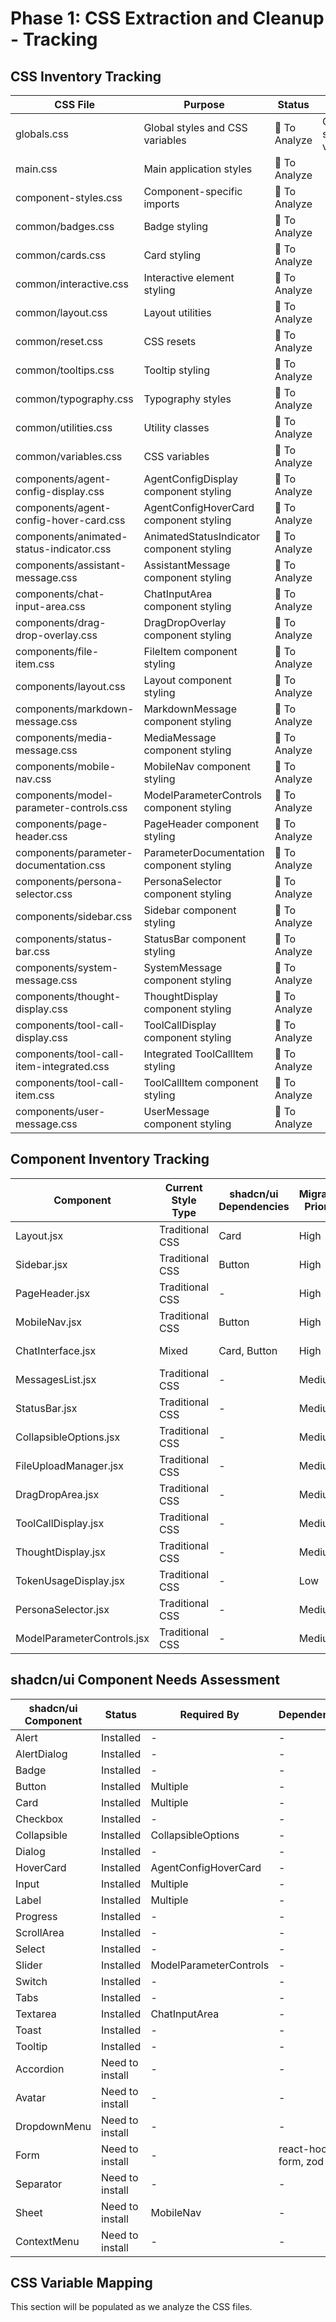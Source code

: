# Phase 1: CSS Extraction and Cleanup - Tracking

## CSS Inventory Tracking

| CSS File | Purpose | Status | Notes |
|---------|---------|--------|-------|
| globals.css | Global styles and CSS variables | 📝 To Analyze | Contains shadcn/ui variables |
| main.css | Main application styles | 📝 To Analyze | |
| component-styles.css | Component-specific imports | 📝 To Analyze | |
| common/badges.css | Badge styling | 📝 To Analyze | |
| common/cards.css | Card styling | 📝 To Analyze | |
| common/interactive.css | Interactive element styling | 📝 To Analyze | |
| common/layout.css | Layout utilities | 📝 To Analyze | |
| common/reset.css | CSS resets | 📝 To Analyze | |
| common/tooltips.css | Tooltip styling | 📝 To Analyze | |
| common/typography.css | Typography styles | 📝 To Analyze | |
| common/utilities.css | Utility classes | 📝 To Analyze | |
| common/variables.css | CSS variables | 📝 To Analyze | |
| components/agent-config-display.css | AgentConfigDisplay component styling | 📝 To Analyze | |
| components/agent-config-hover-card.css | AgentConfigHoverCard component styling | 📝 To Analyze | |
| components/animated-status-indicator.css | AnimatedStatusIndicator component styling | 📝 To Analyze | |
| components/assistant-message.css | AssistantMessage component styling | 📝 To Analyze | |
| components/chat-input-area.css | ChatInputArea component styling | 📝 To Analyze | |
| components/drag-drop-overlay.css | DragDropOverlay component styling | 📝 To Analyze | |
| components/file-item.css | FileItem component styling | 📝 To Analyze | |
| components/layout.css | Layout component styling | 📝 To Analyze | |
| components/markdown-message.css | MarkdownMessage component styling | 📝 To Analyze | |
| components/media-message.css | MediaMessage component styling | 📝 To Analyze | |
| components/mobile-nav.css | MobileNav component styling | 📝 To Analyze | |
| components/model-parameter-controls.css | ModelParameterControls component styling | 📝 To Analyze | |
| components/page-header.css | PageHeader component styling | 📝 To Analyze | |
| components/parameter-documentation.css | ParameterDocumentation component styling | 📝 To Analyze | |
| components/persona-selector.css | PersonaSelector component styling | 📝 To Analyze | |
| components/sidebar.css | Sidebar component styling | 📝 To Analyze | |
| components/status-bar.css | StatusBar component styling | 📝 To Analyze | |
| components/system-message.css | SystemMessage component styling | 📝 To Analyze | |
| components/thought-display.css | ThoughtDisplay component styling | 📝 To Analyze | |
| components/tool-call-display.css | ToolCallDisplay component styling | 📝 To Analyze | |
| components/tool-call-item-integrated.css | Integrated ToolCallItem styling | 📝 To Analyze | |
| components/tool-call-item.css | ToolCallItem component styling | 📝 To Analyze | |
| components/user-message.css | UserMessage component styling | 📝 To Analyze | |

## Component Inventory Tracking

| Component | Current Style Type | shadcn/ui Dependencies | Migration Priority | Status |
|-----------|-------------------|------------------------|-------------------|--------|
| Layout.jsx | Traditional CSS | Card | High | 📝 To Analyze |
| Sidebar.jsx | Traditional CSS | Button | High | 📝 To Analyze |
| PageHeader.jsx | Traditional CSS | - | High | 📝 To Analyze |
| MobileNav.jsx | Traditional CSS | Button | High | 📝 To Analyze |
| ChatInterface.jsx | Mixed | Card, Button | High | 📝 To Analyze |
| MessagesList.jsx | Traditional CSS | - | Medium | 📝 To Analyze |
| StatusBar.jsx | Traditional CSS | - | Medium | 📝 To Analyze |
| CollapsibleOptions.jsx | Traditional CSS | - | Medium | 📝 To Analyze |
| FileUploadManager.jsx | Traditional CSS | - | Medium | 📝 To Analyze |
| DragDropArea.jsx | Traditional CSS | - | Medium | 📝 To Analyze |
| ToolCallDisplay.jsx | Traditional CSS | - | Medium | 📝 To Analyze |
| ThoughtDisplay.jsx | Traditional CSS | - | Medium | 📝 To Analyze |
| TokenUsageDisplay.jsx | Traditional CSS | - | Low | 📝 To Analyze |
| PersonaSelector.jsx | Traditional CSS | - | Medium | 📝 To Analyze |
| ModelParameterControls.jsx | Traditional CSS | - | Medium | 📝 To Analyze |

## shadcn/ui Component Needs Assessment

| shadcn/ui Component | Status | Required By | Dependencies |
|---------------------|--------|-------------|-------------|
| Alert | Installed | - | - |
| AlertDialog | Installed | - | - |
| Badge | Installed | - | - |
| Button | Installed | Multiple | - |
| Card | Installed | Multiple | - |
| Checkbox | Installed | - | - |
| Collapsible | Installed | CollapsibleOptions | - |
| Dialog | Installed | - | - |
| HoverCard | Installed | AgentConfigHoverCard | - |
| Input | Installed | Multiple | - |
| Label | Installed | Multiple | - |
| Progress | Installed | - | - |
| ScrollArea | Installed | - | - |
| Select | Installed | - | - |
| Slider | Installed | ModelParameterControls | - |
| Switch | Installed | - | - |
| Tabs | Installed | - | - |
| Textarea | Installed | ChatInputArea | - |
| Toast | Installed | - | - |
| Tooltip | Installed | - | - |
| Accordion | Need to install | - | - |
| Avatar | Need to install | - | - |
| DropdownMenu | Need to install | - | - |
| Form | Need to install | - | react-hook-form, zod |
| Separator | Need to install | - | - |
| Sheet | Need to install | MobileNav | - |
| ContextMenu | Need to install | - | - |

## CSS Variable Mapping

This section will be populated as we analyze the CSS files.